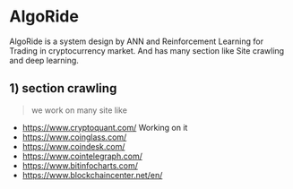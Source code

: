 # AlgoRide
AlgoRide is a system design by ANN and Reinforcement Learning for Trading in cryptocurrency market. And has many section like Site crawling and deep learning.


## 1) section crawling
> we work on many site like
  -  https://www.cryptoquant.com/    Working on it
  -  https://www.coinglass.com/
  -  https://www.coindesk.com/
  -  https://www.cointelegraph.com/
  -  https://www.bitinfocharts.com/
  -  https://www.blockchaincenter.net/en/
